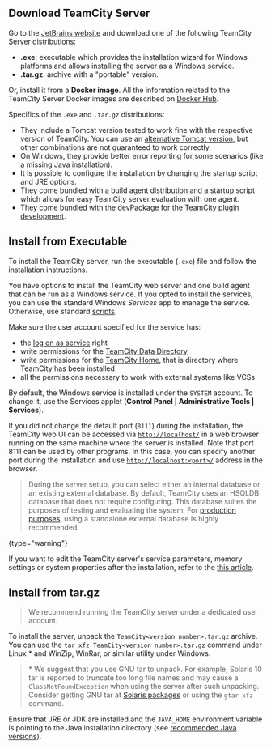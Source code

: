 [//]: # (title: Install TeamCity Server on Windows)
[//]: # (auxiliary-id: Install TeamCity Server on Windows)

## Download TeamCity Server

Go to the [JetBrains website](http://www.jetbrains.com/teamcity/download/) and download one of the following TeamCity Server distributions:
* __.exe__: executable which provides the installation wizard for Windows platforms and allows installing the server as a Windows service.
* __.tar.gz__: archive with a "portable" version.

Or, install it from a __Docker image__. All the information related to the TeamCity Server Docker images are described on [Docker Hub](https://hub.docker.com/r/jetbrains/teamcity-server/).

Specifics of the `.exe` and `.tar.gz` distributions:
* They include a Tomcat version tested to work fine with the respective version of TeamCity. You can use an [alternative Tomcat version](install-non-bundled-java-and-tomcat.md#Use+Another+Version+of+Tomcat), but other combinations are not guaranteed to work correctly.
* On Windows, they provide better error reporting for some scenarios (like a missing Java installation).
* It is possible to configure the installation by changing the startup script and JRE options.
* They come bundled with a build agent distribution and a startup script which allows for easy TeamCity server evaluation with one agent.
* They come bundled with the devPackage for the [TeamCity plugin development](https://plugins.jetbrains.com/docs/teamcity/developing-teamcity-plugins.html).

## Install from Executable

To install the TeamCity server, run the executable (`.exe`) file and follow the installation instructions.

You have options to install the TeamCity web server and one build agent that can be run as a Windows service. If you opted to install the services, you can use the standard Windows _Services_ app to manage the service. Otherwise, use standard [scripts](start-teamcity-server.md).

Make sure the user account specified for the service has:
* the [log on as service](https://docs.microsoft.com/en-us/previous-versions/windows/it-pro/windows-server-2008-R2-and-2008/cc794944(v=ws.10)?redirectedfrom=MSDN) right
* write permissions for the [TeamCity Data Directory](teamcity-data-directory.md)
* write permissions for the [TeamCity Home](teamcity-home-directory.md), that is directory where TeamCity has been installed
* all the permissions necessary to work with external systems like VCSs

By default, the Windows service is installed under the `SYSTEM` account. To change it, use the Services applet (__Control Panel | Administrative Tools | Services__).

If you did not change the default port (`8111`) during the installation, the TeamCity web UI can be accessed via [`http://localhost/`](http://localhost/) in a web browser running on the same machine where the server is installed. Note that port 8111 can be used by other programs. In this case, you can specify another port during the installation and use [`http://localhost:<port>/`](http://localhost:<port>/) address in the browser.

>During the server setup, you can select either an internal database or an existing external database. By default, TeamCity uses an HSQLDB database that does not require configuring. This database suites the purposes of testing and evaluating the system. For [production purposes](configure-server-installation.md#Configuring+Server+for+Production+Use), using a standalone external database is highly recommended.
>
{type="warning"}

If you want to edit the TeamCity server's service parameters, memory settings or system properties after the installation, refer to the [this article](server-startup-properties.md).

## Install from tar.gz

>We recommend running the TeamCity server under a dedicated user account.

To install the server, unpack the `TeamCity<version number>.tar.gz` archive. You can use the `tar xfz TeamCity<version number>.tar.gz` command under Linux \* and WinZip, WinRar, or similar utility under Windows.

>\* We suggest that you use GNU tar to unpack. For example, Solaris 10 tar is reported to truncate too long file names and may cause a `ClassNotFoundException` when using the server after such unpacking. Consider getting GNU tar at [Solaris packages](http://sunfreeware.com/) or using the `gtar xfz` command.

Ensure that JRE or JDK are installed and the `JAVA_HOME` environment variable is pointing to the Java installation directory (see [recommended Java versions](supported-platforms-and-environments.md#TeamCity+Server)).